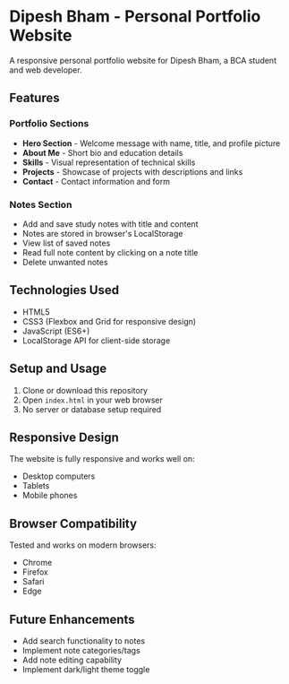 # Dipesh Bham - Personal Portfolio Website

A responsive personal portfolio website for Dipesh Bham, a BCA student and web developer.

## Features

### Portfolio Sections
- **Hero Section** - Welcome message with name, title, and profile picture
- **About Me** - Short bio and education details
- **Skills** - Visual representation of technical skills
- **Projects** - Showcase of projects with descriptions and links
- **Contact** - Contact information and form

### Notes Section
- Add and save study notes with title and content
- Notes are stored in browser's LocalStorage
- View list of saved notes
- Read full note content by clicking on a note title
- Delete unwanted notes

## Technologies Used
- HTML5
- CSS3 (Flexbox and Grid for responsive design)
- JavaScript (ES6+)
- LocalStorage API for client-side storage

## Setup and Usage
1. Clone or download this repository
2. Open `index.html` in your web browser
3. No server or database setup required

## Responsive Design
The website is fully responsive and works well on:
- Desktop computers
- Tablets
- Mobile phones

## Browser Compatibility
Tested and works on modern browsers:
- Chrome
- Firefox
- Safari
- Edge

## Future Enhancements
- Add search functionality to notes
- Implement note categories/tags
- Add note editing capability
- Implement dark/light theme toggle
